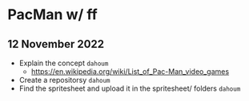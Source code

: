 # PacMan w/ ff

## 12 November 2022

* Explain the concept `dahoum`
  * https://en.wikipedia.org/wiki/List_of_Pac-Man_video_games
* Create a repositorsy `dahoum` 
* Find the spritesheet and upload it in the spritesheet/ folders `dahoum`
